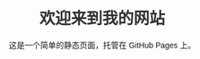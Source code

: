 <!DOCTYPE html>
<html lang="en">
<head>
    <meta charset="UTF-8">
    <meta name="viewport" content="width=device-width, initial-scale=1.0">
    <title>我的第一个静态页面</title>
    <style>
        body {
            font-family: Arial, sans-serif;
            text-align: center;
            margin-top: 50px;
        }
        h1 {
            color: #333;
        }
    </style>
</head>
<body>
    <h1>欢迎来到我的网站</h1>
    <p>这是一个简单的静态页面，托管在 GitHub Pages 上。</p>
</body>
</html>
